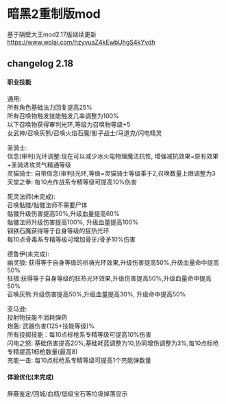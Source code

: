 暗黑2重制版mod
==

基于隔壁大王mod2.17版继续更新
https://www.wolai.com/hzyvuaZ4kEwbUhgS4kYvdh

## changelog 2.18
#### 职业技能

通用:  
所有角色基础法力回复提高25%  
所有召唤物触发技能触发几率调整为100%  
以下召唤物获得审判光环,等级为召唤物等级+5  
女武神/召唤灰熊/召唤火焰石魔/影子战士/马道克/闪电精灵  
	


圣骑士:  
信念(审判)光环调整:现在可以减少冰火电物理魔法抗性, 增强减抗效果=原有效果+圣骑进攻灵气精通等级  
灵猫骑士: 自带信念(审判)光环,等级=灵猫骑士等级乘于2,召唤数量上限调整为3  
天堂之拳: 每10点作战系专精等级可提高10%伤害

死灵法师(未完成):  
召唤骷髅/骷髅法师不需要尸体  
骷髅升级伤害提高50%,升级血量提高60%  
骷髅法师升级伤害提高100%, 升级血量提高100%    
钢铁石魔获得等于自身等级的狂热光环    
每10点骨毒系专精等级可增加骨牙/骨矛10%伤害  

德鲁伊(未完成):  
幽灵狼: 获得等于自身等级的祈祷光环效果,升级伤害提高50%,升级血量命中提高50%  
狂狼:获得等于自身等级的狂热光环效果,升级伤害提高50%,升级血量命中提高50%    
召唤灰熊:升级伤害提高50%,升级血量提高30%, 升级命中提高50%  

亚马逊:  
投射物技能不消耗弹药  
炮轰: 武器伤害(125+技能等级)%   
所有投掷技能：每10点标枪系专精等级可提高10%伤害  
闪电之怒: 基础伤害提高20%,基础耗蓝调整为10,协同增伤调整为3%,每10点标枪专精提高1标枪数量(最高8)  
充能一击: 每10点标枪系专精等级可提高1个充能弹数量  

#### 体验优化(未完成)

屏蔽鉴定/回城/血瓶/低级宝石等垃圾掉落显示
